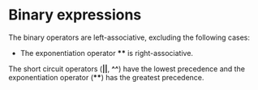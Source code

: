 # Binary expressions

The binary operators are left-associative, excluding the following cases:

* The exponentiation operator **\*\*** is right-associative.

The short circuit operators (**\|\|**, **\^\^**) have the lowest precedence and the exponentiation operator (**\*\***) has the greatest precedence.